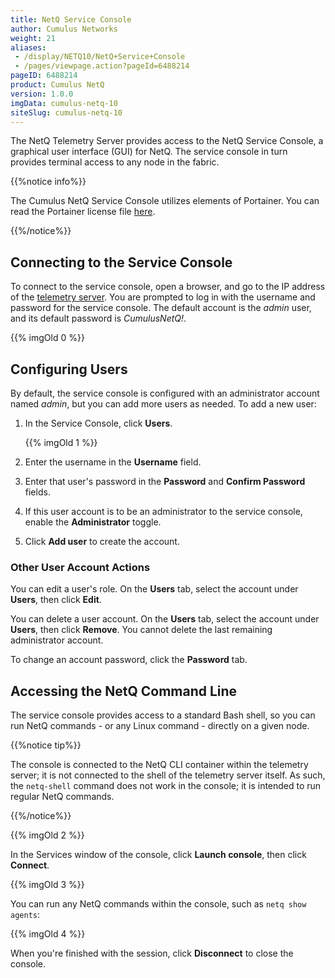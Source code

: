 ```yaml
---
title: NetQ Service Console
author: Cumulus Networks
weight: 21
aliases:
 - /display/NETQ10/NetQ+Service+Console
 - /pages/viewpage.action?pageId=6488214
pageID: 6488214
product: Cumulus NetQ
version: 1.0.0
imgData: cumulus-netq-10
siteSlug: cumulus-netq-10
---
```

The NetQ Telemetry Server provides access to the NetQ Service Console, a
graphical user interface (GUI) for NetQ. The service console in turn
provides terminal access to any node in the fabric.

{{%notice info%}}

The Cumulus NetQ Service Console utilizes elements of Portainer. You can
read the Portainer license file
[here](https://github.com/portainer/portainer/blob/develop/LICENSE).

{{%/notice%}}

## Connecting to the Service Console</span>

To connect to the service console, open a browser, and go to the IP
address of the [telemetry
server](/version/cumulus-netq-10/Getting-Started-with-NetQ). You are
prompted to log in with the username and password for the service
console. The default account is the *admin* user, and its default
password is *CumulusNetQ\!*.

{{% imgOld 0 %}}

## Configuring Users</span>

By default, the service console is configured with an administrator
account named *admin*, but you can add more users as needed. To add a
new user:

1.  In the Service Console, click **Users**.
    
    {{% imgOld 1 %}}

2.  Enter the username in the **Username** field.

3.  Enter that user's password in the **Password** and **Confirm
    Password** fields.

4.  If this user account is to be an administrator to the service
    console, enable the **Administrator** toggle.

5.  Click **Add user** to create the account.

### Other User Account Actions</span>

You can edit a user's role. On the **Users** tab, select the account
under **Users**, then click **Edit**.

You can delete a user account. On the **Users** tab, select the account
under **Users**, then click **Remove**. You cannot delete the last
remaining administrator account.

To change an account password, click the **Password** tab.

## Accessing the NetQ Command Line</span>

The service console provides access to a standard Bash shell, so you can
run NetQ commands - or any Linux command - directly on a given node.

{{%notice tip%}}

The console is connected to the NetQ CLI container within the telemetry
server; it is not connected to the shell of the telemetry server itself.
As such, the `netq-shell` command does not work in the console; it is
intended to run regular NetQ commands.

{{%/notice%}}

{{% imgOld 2 %}}

In the Services window of the console, click **Launch console**, then
click **Connect**.

{{% imgOld 3 %}}

You can run any NetQ commands within the console, such as `netq show
agents`:

{{% imgOld 4 %}}

When you're finished with the session, click **Disconnect** to close the
console.
